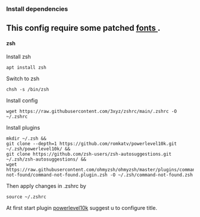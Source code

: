### Install dependencies
This config require some patched [ fonts ](https://www.nerdfonts.com/).
---
#### zsh 
Install zsh
```
apt install zsh
```
Switch to zsh
```
chsh -s /bin/zsh
```
Install config
```
wget https://raw.githubusercontent.com/3xyz/zshrc/main/.zshrc -O ~/.zshrc
```
Install plugins
```
mkdir ~/.zsh &&
git clone --depth=1 https://github.com/romkatv/powerlevel10k.git ~/.zsh/powerlevel10k/ &&
git clone https://github.com/zsh-users/zsh-autosuggestions.git ~/.zsh/zsh-autosuggestions/ &&
wget https://raw.githubusercontent.com/ohmyzsh/ohmyzsh/master/plugins/command-not-found/command-not-found.plugin.zsh -O ~/.zsh/command-not-found.zsh
```
Then apply changes in .zshrc by
```
source ~/.zshrc
```
At first start plugin [powerlevel10k](https://github.com/romkatv/powerlevel10k#manual) suggest u to configure title.
